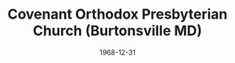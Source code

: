 ---
date: &id001 1968-12-31
end_date: null
location:
  address: null
  city: Burtonsville
  state: MD
minister:
- end: 1982-01-01
  name: Barry Hofford
  start: 1969-01-01
  type: Pastor
- end: 1988-01-01
  name: Mark Futato
  start: 1983-01-01
  type: Pastor
- end: 2002-01-01
  name: Robert Myers
  start: 1988-01-01
  type: Pastor
- end: 2008-01-01
  name: Jeremy Tuinstra
  start: 2004-01-01
  type: Pastor
- end: 2002-01-01
  name: Mark Sumpter
  start: 1994-01-01
  type: Associate Pastor
ministers:
- Barry Hofford
- Mark Futato
- Robert Myers
- Jeremy Tuinstra
- Mark Sumpter
name: Covenant Orthodox Presbyterian Church
names:
- end: 2008-03-15
  name: Covenant Orthodox Presbyterian Church
  start: 1968-12-31
origination_date: *id001
raw_data: MISSING
states:
- MD
status:
  active: false
  end_date: 2008-03-15
  reason: withdrawal
  received_from: null
  withdrawal_to: Presbyterian Church in America
title: Covenant Orthodox Presbyterian Church (Burtonsville MD)
year_established:
- 1968

---